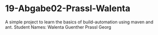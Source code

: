 # 19-Abgabe02-Prassl-Walenta
A simple project to learn the basics of build-automation using maven and ant.
Student Names:
	Walenta Guenther
	Prassl Georg